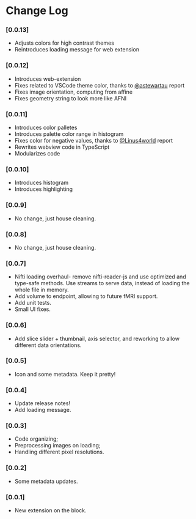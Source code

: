 # Change Log

### [0.0.13]

* Adjusts colors for high contrast themes
* Reintroduces loading message for web extension

### [0.0.12]

* Introduces web-extension
* Fixes related to VSCode theme color, thanks to [@astewartau](https://github.com/astewartau) report
* Fixes image orientation, computing from affine
* Fixes geometry string to look more like AFNI

### [0.0.11]

* Introduces color palletes
* Introduces palette color range in histogram
* Fixes color for negative values, thanks to [@Linus4world](https://github.com/Linus4world) report
* Rewrites webview code in TypeScript
* Modularizes code

### [0.0.10]

* Introduces histogram
* Introduces highlighting

### [0.0.9]

* No change, just house cleaning.

### [0.0.8]

* No change, just house cleaning.

### [0.0.7]

* Nifti loading overhaul- remove nifti-reader-js and use optimized and type-safe methods. Use streams to serve data, instead of loading the whole file in memory.
* Add volume to endpoint, allowing to future fMRI support.
* Add unit tests.
* Small UI fixes.

### [0.0.6]

* Add slice slider + thumbnail, axis selector, and reworking to allow different data orientations.

### [0.0.5]

* Icon and some metadata. Keep it pretty!

### [0.0.4]

* Update release notes!
* Add loading message.

### [0.0.3]

* Code organizing;
* Preprocessing images on loading;
* Handling different pixel resolutions.

### [0.0.2]

* Some metadata updates.

### [0.0.1]

* New extension on the block.
